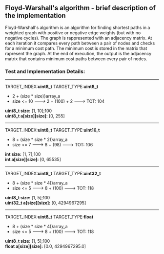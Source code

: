 ## Floyd-Warshall's algorithm - brief description of the implementation 

Floyd-Warshall's algorithm is an algorithm for finding shortest paths in a weighted graph with positive
or negative edge weights (but with no negative cycles).
The graph is rappresented with an adjacency matrix. 
At each iteration it compares every path between a pair of nodes and checks for a minimum cost path. The minimum cost is stored in
the matrix that rapresent the graph.
At the end of execution, the output is the adjacency matrix that contains minimum cost paths between every pair of nodes.

### Test and Implementation Details:


*******************
TARGET_INDEX:<b>uint8_t</b>
TARGET_TYPE:<b>uint8_t</b>

- 2 + (size * size)}array_a
- size <= 10 ---> 2 + (100) + 2 ---> TOT: 104

<b>uint8_t size:</b> [1, 10];100 <br>
<b>uint8_t a[size][size]:</b> [0, 255]


*******************
TARGET_INDEX:<b>uint8_t</b>
TARGET_TYPE:<b>uint16_t</b>

- 8 + (size * size * 2)}array_a
- size <= 7 ---> 8 + (98) ---> TOT: 106

<b>int size:</b> [1, 7];100 <br>
<b>int a[size][size]:</b> [0, 65535]

*******************
TARGET_INDEX:<b>uint8_t</b>
TARGET_TYPE:<b>uint32_t</b>

- 8 + (size * size * 4)}array_a
- size <= 5 ---> 8 + (100) ---> TOT: 118

<b>uint8_t size:</b> [1, 5];100 <br>
<b>uint32_t a[size][size]:</b> [0, 4294967295]

*******************
TARGET_INDEX:<b>uint8_t</b>
TARGET_TYPE:<b>float</b>

- 8 + (size * size * 4)}array_a
- size <= 5 ---> 8 + (100) ---> TOT: 118

<b>uint8_t size:</b> [1, 5];100 <br>
<b>float a[size][size]:</b> [0.0, 4294967295.0]